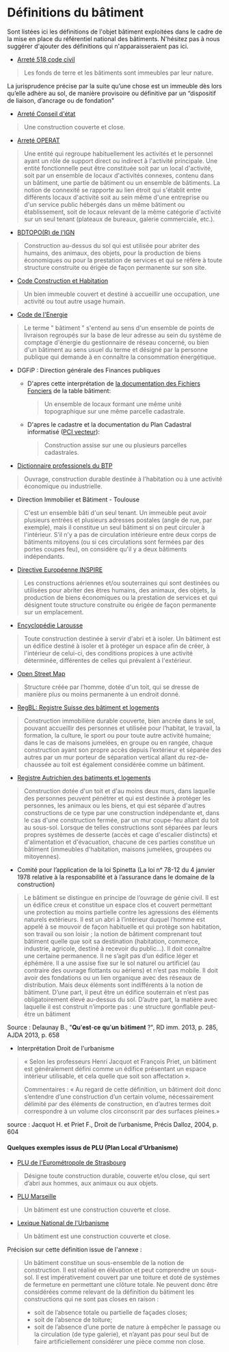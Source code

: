 # Définitions du bâtiment

Sont listées ici les définitions de l'objet bâtiment exploitées dans le cadre de la mise en place du référentiel national des bâtiments.
N'hésitez pas à nous suggérer d'ajouter des définitions qui n'apparaisseraient pas ici.

- [Arreté 518 code civil](https://www.legifrance.gouv.fr/codes/article_lc/LEGIARTI000006428617)
> Les fonds de terre et les bâtiments sont immeubles par leur nature.

La jurisprudence précise par la suite qu’une chose est un immeuble dès lors qu’elle adhère au sol, de manière provisoire ou définitive par un “dispositif de liaison, d’ancrage ou de fondation"

- [Arreté Conseil d'état](https://www.legifrance.gouv.fr/ceta/id/CETATEXT000027198430/)
> Une construction couverte et close.

- [Arreté OPERAT](https://www.legifrance.gouv.fr/jorf/id/JORFTEXT000041842389/)
> Une entité qui regroupe habituellement les activités et le personnel ayant un rôle de support direct ou indirect à l'activité principale. Une entité fonctionnelle peut être constituée soit par un local d'activité, soit par un ensemble de locaux d'activités connexes, contenu dans un bâtiment, une partie de bâtiment ou un ensemble de bâtiments. La notion de connexité se rapporte au lien étroit qui s'établit entre différents locaux d'activité soit au sein même d'une entreprise ou d'un service public hébergés dans un même bâtiment ou établissement, soit de locaux relevant de la même catégorie d'activité sur un seul tenant (plateaux de bureaux, galerie commerciale, etc.).

- [BDTOPO(R) de l'IGN](https://geoservices.ign.fr/sites/default/files/2021-07/DC_BDTOPO_3-0.pdf)

> Construction au-dessus du sol qui est utilisée pour abriter des humains, des animaux, des objets, pour
la production de biens économiques ou pour la prestation de services et qui se réfère à toute structure construite ou érigée de façon permanente sur son site.

- [Code Construction et Habitation](https://www.legifrance.gouv.fr/codes/article_lc/LEGIARTI000043976954)
> Un bien immeuble couvert et destiné à accueillir une occupation, une activité ou tout autre usage humain.

- [Code de l'Energie](https://www.legifrance.gouv.fr/codes/section_lc/LEGITEXT000023983208/LEGISCTA000032916048?dateVersion=21%2F03%2F2022&nomCode=&page=1&query=le+terme+batiment&searchField=ALL&tab_selection=code&typeRecherche=date&anchor=LEGIARTI000041693550#LEGIARTI000041693550)
> Le terme " bâtiment " s'entend au sens d'un ensemble de points de livraison regroupés sur la base de leur adresse au sein du système de comptage d'énergie du gestionnaire de réseau concerné, ou bien d'un bâtiment au sens usuel du terme et désigné par la personne publique qui demande à en connaître la consommation énergétique.

- DGFiP : Direction générale des Finances publiques
    - D'apres cette interprétation de [la documentation des Fichiers Fonciers](http://doc-datafoncier.cerema.fr/ff/doc_ffta/table/batiment/) de la table bâtiment:
    
      >  Un ensemble de locaux formant une même unité topographique sur une même parcelle cadastrale.

    - D'apres le cadastre et la documentation du Plan Cadastral informatisé ([PCI vecteur](https://www.data.gouv.fr/s/resources/plan-cadastral-informatise/20170906-150737/standard_edigeo_2013.pdf)):
    
      > Construction assise sur une ou plusieurs parcelles cadastrales. 
    
- [Dictionnaire professionels du BTP](https://www.editions-eyrolles.com/Dico-BTP/definition.html?id=955)
> Ouvrage, construction durable destinée à l'habitation ou à une activité économique ou industrielle.

- Direction Immobilier et Bâtiment - Toulouse
> C'est un ensemble bâti d'un seul tenant.
Un immeuble peut avoir plusieurs entrées et plusieurs adresses postales (angle de rue, par exemple), mais il constitue un seul bâtiment si on peut circuler à l'intérieur.
S’il n’y a pas de circulation intérieure entre deux corps de bâtiments mitoyens (ou si ces circulations sont fermées par des portes coupes feu), on considère qu'il y a deux bâtiments indépendants.

- [Directive Européenne INSPIRE](https://inspire.ec.europa.eu/id/document/tg/bu)
> Les constructions aériennes et/ou souterraines qui sont destinées ou utilisées pour abriter des êtres humains, des animaux, des objets, la production de biens économiques ou la prestation de services et qui désignent toute structure construite ou érigée de façon permanente sur un emplacement.

- [Encyclopédie Larousse](https://www.larousse.fr/encyclopedie/divers/b%C3%A2timent/26045#:~:text=Toute%20construction%20destin%C3%A9e%20%C3%A0%20servir,qui%20pr%C3%A9valent%20%C3%A0%20l'ext%C3%A9rieur.)
> Toute construction destinée à servir d'abri et à isoler.
Un bâtiment est un édifice destiné à isoler et à protéger un espace afin de créer, à l'intérieur de celui-ci, des conditions propices à une activité déterminée, différentes de celles qui prévalent à l'extérieur.

- [Open Street Map](https://wiki.openstreetmap.org/wiki/Key:building)
> Structure créée par l’homme, dotée d'un toit, qui se dresse de manière plus ou moins permanente à un endroit donné.

- [RegBL: Registre Suisse des bâtiment et logements](https://www.fedlex.admin.ch/eli/cc/2017/376/fr#art_2)
> Construction immobilière durable couverte, bien ancrée dans le sol, pouvant accueillir des personnes et utilisée pour l’habitat, le travail, la formation, la culture, le sport ou pour toute autre activité humaine; dans le cas de maisons jumelées, en groupe ou en rangée, chaque construction ayant son propre accès depuis l’extérieur et séparée des autres par un mur porteur de séparation vertical allant du rez-de-chaussée au toit est également considérée comme un bâtiment.

- [Registre Autrichien des batiments et logements](https://www.ris.bka.gv.at/GeltendeFassung.wxe?Abfrage=Bundesnormen&Gesetzesnummer=20003223)
> Construction dotée d'un toit et d'au moins deux murs, dans laquelle des personnes peuvent pénétrer et qui est destinée à protéger les personnes, les animaux ou les biens, et qui est séparée d'autres constructions de ce type par une construction indépendante et, dans le cas d'une construction fermée, par un mur coupe-feu allant du toit au sous-sol. Lorsque de telles constructions sont séparées par leurs propres systèmes de desserte (accès et cage d'escalier distincts) et d'alimentation et d'évacuation, chacune de ces parties constitue un bâtiment (immeubles d'habitation, maisons jumelées, groupées ou mitoyennes).

- Comité pour l’application de la loi Spinetta (La loi nᵒ 78-12 du 4 janvier 1978 relative à la responsabilité et à l’assurance dans le domaine de la construction) 

>  Le bâtiment se distingue en principe de l’ouvrage de génie civil. Il est un édifice creux et constitue un espace clos et couvert permettant une protection au moins partielle contre les agressions des éléments naturels extérieurs. Il est un abri à l’intérieur duquel l’homme est appelé à se mouvoir de façon habituelle et qui protège son habitation, son travail ou son loisir ; la notion de bâtiment comprenant tout bâtiment quelle que soit sa destination (habitation, commerce, industrie, agricole, destiné à recevoir du public…). Il doit connaître une certaine permanence. Il ne s’agit pas d’un édifice léger et éphémère. Il a une assise fixe sur le sol naturel ou artificiel (au contraire des ouvrage flottants ou aériens) et n’est pas mobile. Il doit avoir des fondations ou un lien organique avec des réseaux de distribution. Mais deux éléments sont indifférents à la notion de bâtiment. D’une part, il peut être un édifice souterrain et n’est pas obligatoirement élevé au-dessus du sol. D’autre part, la matière avec laquelle il est construit n’importe pas : une structure gonflable peut-être un bâtiment 

Source : Delaunay B., "𝐐𝐮'𝐞𝐬𝐭-𝐜𝐞 𝐪𝐮'𝐮𝐧 𝐛â𝐭𝐢𝐦𝐞𝐧𝐭 ?", RD imm. 2013, p. 285, AJDA 2013, p. 658

- Interprétation Droit de l'urbanisme 

> « Selon les professeurs Henri Jacquot et François Priet, un bâtiment est généralement défini comme un édifice présentant un espace intérieur utilisable, et cela quelle que soit son affectation ».
>
> Commentaires : « Au regard de cette définition, un bâtiment doit donc s’entendre d’une construction d’un certain volume, nécessairement délimité par des éléments de construction, en d’autres termes doit correspondre à un volume clos circonscrit par des surfaces pleines.»

source : Jacquot H. et Priet F., Droit de l’urbanisme, Précis Dalloz, 2004, p. 604 
#### Quelques exemples issus de PLU (Plan Local d'Urbanisme)

- [PLU de l'Eurométropole de Strasbourg](https://www.strasbourg.eu/documents/976405/1570260/0/d0e8fe92-94a2-610f-5e82-1425bcd10f6c)
> Désigne toute construction durable, couverte et/ou close, qui sert d’abri aux hommes, aux animaux
ou aux objets.

- [PLU Marseille](https://www.ampmetropole.fr/sites/default/files/plu/PLUi_CT1_L_Reglement.pdf)
> Un bâtiment est une construction couverte et close.

- [Lexique National de l'Urbanisme](http://outil2amenagement.cerema.fr/IMG/pdf/fiche_technique_lexique_national_de_l_urba_-27_juin_2017_cle17f2cd.pdf)

> Un bâtiment est une construction couverte et close.

Précision sur cette définition issue de l'annexe : 
> Un bâtiment constitue un sous-ensemble de la notion de construction. Il est réalisé en élévation et peut comprendre un sous-sol. Il est impérativement couvert par une toiture et doté de systèmes de fermeture en permettant une clôture totale.
Ne peuvent donc être considérées comme relevant de la définition du bâtiment les constructions
qui ne sont pas closes en raison : 
> - soit de l’absence totale ou partielle de façades closes;
> - soit de l’absence de toiture;
>  - soit de l’absence d’une porte de nature à empêcher le passage ou la circulation (de type galerie), et n’ayant pas pour seul but de faire artificiellement considérer une pièce comme non close.

